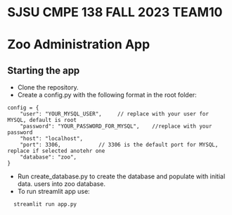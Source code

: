 # SJSU CMPE 138 FALL 2023 TEAM10

# Zoo Administration App

## Starting the app

- Clone the repository.
- Create a config.py with the following format in the root folder:

```
config = {
    "user": "YOUR_MYSQL_USER",     // replace with your user for MYSQL, default is root
    "password": "YOUR_PASSWORD_FOR_MYSQL",    //replace with your password
    "host": "localhost",
    "port": 3306,            // 3306 is the default port for MYSQL, replace if selected anotehr one
    "database": "zoo",
}
```

- Run create_database.py to create the database and populate with initial data. users into zoo database.
- To run streamlit app use:

```
  streamlit run app.py
```
